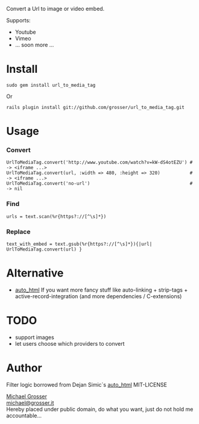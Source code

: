 Convert a Url to image or video embed.

Supports:

 - Youtube
 - Vimeo
 - ... soon more ...

Install
=======
    sudo gem install url_to_media_tag
Or

    rails plugin install git://github.com/grosser/url_to_media_tag.git

Usage
=====
### Convert

    UrlToMediaTag.convert('http://www.youtube.com/watch?v=kW-dS4otEZU') # -> <iframe ...>
    UrlToMediaTag.convert(url, :width => 480, :height => 320)           # -> <iframe ...>
    UrlToMediaTag.convert('no-url')                                     # -> nil

### Find

    urls = text.scan(%r{https?://[^\s]*})

### Replace

    text_with_embed = text.gsub(%r{https?://[^\s]*}){|url| UrlToMediaTag.convert(url) }

Alternative
===========
 - [auto_html](https://github.com/dejan/auto_html) If you want more fancy stuff like auto-linking + strip-tags + active-record-integration (and more dependencies / C-extensions)

TODO
====
 - support images
 - let users choose which providers to convert

Author
======
Filter logic borrowed from Dejan Simic`s [auto_html](https://github.com/dejan/auto_html) MIT-LICENSE

[Michael Grosser](http://grosser.it)<br/>
michael@grosser.it<br/>
Hereby placed under public domain, do what you want, just do not hold me accountable...
